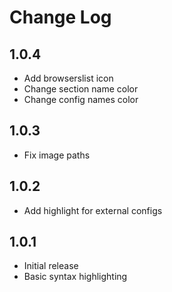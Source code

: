 # Change Log

## 1.0.4
* Add browserslist icon
* Change section name color
* Change config names color

## 1.0.3
* Fix image paths

## 1.0.2
* Add highlight for external configs

## 1.0.1
* Initial release
* Basic syntax highlighting